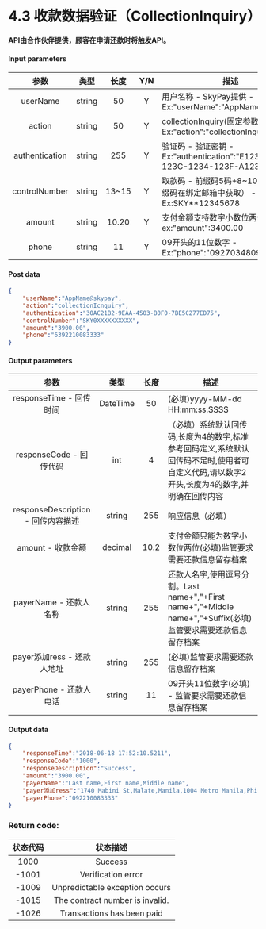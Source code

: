 # 4.3 收款数据验证（CollectionInquiry）
#### API由合作伙伴提供，顾客在申请还款时将触发API。

#### Input parameters
| 参数                        |    类型     | 长度   |Y/N |描述|
| :-------------------------: | :-----------: |:-----:|:---:|--------------------------------|   
|userName|string|50|Y|用户名称 - SkyPay提供 - Ex:"userName":"AppName@skypay"|
|action|string|50|Y|collectionInquiry(固定参数值) - Ex:"action":"collectionInquiry"|
|authentication |string |255|Y|验证码 - 验证密钥 - Ex:"authentication":"E1234567-123C-1234-123F-A12345670"|
|controlNumber|string|13~15|Y|取款码 - 前缀码5码+8~10个数字（前缀码在绑定邮箱中获取） - Ex:SKY**12345678|
|amount|string|10.20|Y|支付金额支持数字小数位两位 -  ex:"amount":3400.00|
|phone|string|11|Y|09开头的11位数字  - Ex:"phone":"09270348095"|

#### Post data

```json
{
    "userName":"AppName@skypay",
    "action":"collectionIcnquiry",
    "authentication":"30AC21B2-9EAA-4503-B0F0-7BE5C277ED75",
    "controlNumber":"SKY0XXXXXXXXXX",
    "amount":"3900.00",
    "phone":"6392210083333"
}
```

#### Output parameters
| 参数                        |    类型     | 长度    |描述|
| :-------------------------: | :-----------: |:-----:|--------------------------------|   
|responseTime - 回传时间|DateTime|50|(必填)yyyy-MM-dd HH:mm:ss.SSSS|
|responseCode - 回传代码|int|4|（必填）系统默认回传码,长度为4的数字,标准参考回码定义,系统默认回传码不足时,使用者可自定义代码,请以数字2开头,长度为4的数字,并明确在回传内容|
|responseDescription - 回传内容描述|string|255|响应信息（必填）|
|amount - 收款金额|decimal|10.2|支付金额只能为数字小数位两位(必填)监管要求需要还款信息留存档案|
|payerName - 还款人名称|string|255|还款人名字,使用逗号分割。Last name+","+First name+","+Middle name+","+Suffix(必填)监管要求需要还款信息留存档案|
|payer添加ress - 还款人地址|string|255|(必填)监管要求需要还款信息留存档案|
|payerPhone - 还款人电话|string|11|09开头11位数字(必填) - 监管要求需要还款信息留存档案|

#### Output data
```json
{
    "responseTime":"2018-06-18 17:52:10.5211",
    "responseCode":"1000",
    "responseDescription":"Success",
    "amount":"3900.00",
    "payerName":"Last name,First name,Middle name",
    "payer添加ress":"1740 Mabini St,Malate,Manila,1004 Metro Manila,Phi-lip-pin",
    "payerPhone":"092210083333"
}
```

### Return code:

| 状态代码                        |   状态描述    | 
| :-------------------------: | :-----------: |
|1000 |Success|
|-1001|Verification error|
|-1009|Unpredictable exception occurs|
|-1015|The contract number is invalid.|
|-1026|Transactions has been paid|






